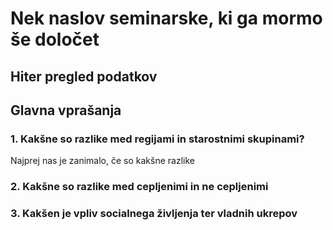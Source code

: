 # Nek naslov seminarske, ki ga mormo še določet




## Hiter pregled podatkov








## Glavna vprašanja





### 1. Kakšne so razlike med regijami in starostnimi skupinami?

Najprej nas je zanimalo, če so kakšne razlike 







### 2. Kakšne so razlike med cepljenimi in ne cepljenimi






### 3. Kakšen je vpliv socialnega življenja ter vladnih ukrepov


